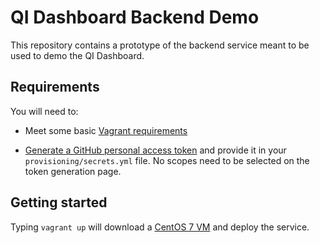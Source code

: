 # QI Dashboard Backend Demo

This repository contains a prototype of the backend service meant to be used to demo the QI Dashboard. 

## Requirements

You will need to:

* Meet some basic [Vagrant requirements](https://github.com/GPII/qi-development-environments/#requirements)

* [Generate a GitHub personal access token](https://github.com/settings/tokens/new) and provide it in your ``provisioning/secrets.yml`` file. No scopes need to be selected on the token generation page.

## Getting started

Typing ``vagrant up`` will download a [CentOS 7 VM](https://atlas.hashicorp.com/inclusivedesign/boxes/centos7) and deploy the service. 
